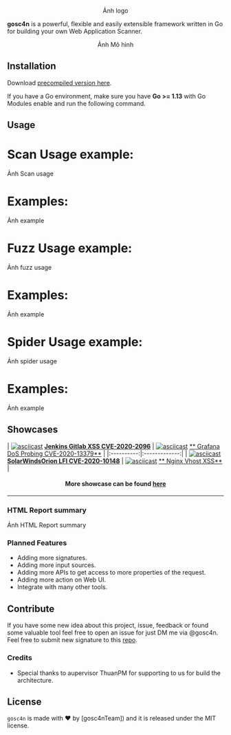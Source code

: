 
<p align="center">
  Ảnh logo
  <p align="center">
  </p>
</p>

**gosc4n** is a powerful, flexible and easily extensible framework written in Go for building your own Web Application
Scanner.

<p align="center">Ảnh Mô hình</p>


## Installation

Download [precompiled version here](https://github.com/goSc4n/goSc4n/releases).

If you have a Go environment, make sure you have **Go >= 1.13** with Go Modules enable and run the following command.


## Usage


# Scan Usage example:
Ảnh Scan usage


# Examples:
Ảnh example
 
# Fuzz Usage example:
Ảnh fuzz usage


# Examples:
Ảnh example
 
# Spider Usage example:
Ảnh spider usage

# Examples:
Ảnh example



## Showcases

|  [![asciicast](https://asciinema.org/a/392827.svg)](https://asciinema.org/a/392827) [**Jenkins Gitlab XSS
CVE-2020-2096**](https://asciinema.org/a/392827)
|  [![asciicast](https://asciinema.org/a/392822.svg)](https://asciinema.org/a/392822) [**
Grafana DoS Probing CVE-2020-13379**](https://asciinema.org/a/392822) | |:----------:|:-------------:|
| [![asciicast](https://asciinema.org/a/392824.svg)](https://asciinema.org/a/392824) [**SolarWindsOrion LFI
CVE-2020-10148**](https://asciinema.org/a/392824)
| [![asciicast](https://asciinema.org/a/392821.svg)](https://asciinema.org/a/392821) [**
Nginx Vhost XSS**](https://asciinema.org/a/392821) |

<h4 align='center'> More showcase can be found <a href="https://jaeles-project.github.io/showcases/">here</a></h4>

***

### HTML Report summary

Ảnh HTML Report summary



### Planned Features

* Adding more signatures.
* Adding more input sources.
* Adding more APIs to get access to more properties of the request.
* Adding more action on Web UI.
* Integrate with many other tools.

## Contribute

If you have some new idea about this project, issue, feedback or found some valuable tool feel free to open an issue for
just DM me via @gosc4n. Feel free to submit new signature to
this [repo](https://github.com/goSc4n/goSc4n/tree/main/base-signatures).

### Credits

* Special thanks to aupervisor ThuanPM for supporting to us for build the architecture.



## License

`gosc4n` is made with ♥ by [gosc4nTeam]) and it is released under the MIT license.

